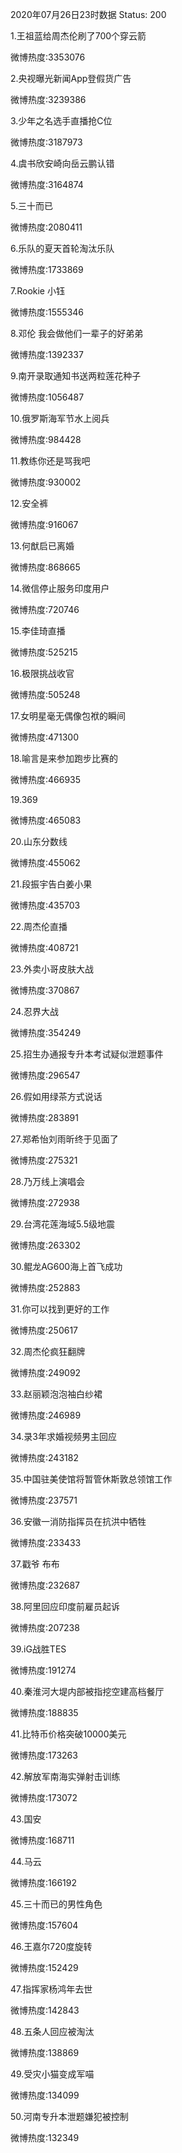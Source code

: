 2020年07月26日23时数据
Status: 200

1.王祖蓝给周杰伦刷了700个穿云箭

微博热度:3353076

2.央视曝光新闻App登假货广告

微博热度:3239386

3.少年之名选手直播抢C位

微博热度:3187973

4.虞书欣安崎向岳云鹏认错

微博热度:3164874

5.三十而已

微博热度:2080411

6.乐队的夏天首轮淘汰乐队

微博热度:1733869

7.Rookie 小钰

微博热度:1555346

8.邓伦 我会做他们一辈子的好弟弟

微博热度:1392337

9.南开录取通知书送两粒莲花种子

微博热度:1056487

10.俄罗斯海军节水上阅兵

微博热度:984428

11.教练你还是骂我吧

微博热度:930002

12.安全裤

微博热度:916067

13.何猷启已离婚

微博热度:868665

14.微信停止服务印度用户

微博热度:720746

15.李佳琦直播

微博热度:525215

16.极限挑战收官

微博热度:505248

17.女明星毫无偶像包袱的瞬间

微博热度:471300

18.喻言是来参加跑步比赛的

微博热度:466935

19.369

微博热度:465083

20.山东分数线

微博热度:455062

21.段振宇告白姜小果

微博热度:435703

22.周杰伦直播

微博热度:408721

23.外卖小哥皮肤大战

微博热度:370867

24.忍界大战

微博热度:354249

25.招生办通报专升本考试疑似泄题事件

微博热度:296547

26.假如用绿茶方式说话

微博热度:283891

27.郑希怡刘雨昕终于见面了

微博热度:275321

28.乃万线上演唱会

微博热度:272938

29.台湾花莲海域5.5级地震

微博热度:263302

30.鲲龙AG600海上首飞成功

微博热度:252883

31.你可以找到更好的工作

微博热度:250617

32.周杰伦疯狂翻牌

微博热度:249092

33.赵丽颖泡泡袖白纱裙

微博热度:246989

34.录3年求婚视频男主回应

微博热度:243182

35.中国驻美使馆将暂管休斯敦总领馆工作

微博热度:237571

36.安徽一消防指挥员在抗洪中牺牲

微博热度:233433

37.戳爷 布布

微博热度:232687

38.阿里回应印度前雇员起诉

微博热度:207238

39.iG战胜TES

微博热度:191274

40.秦淮河大堤内部被指挖空建高档餐厅

微博热度:188835

41.比特币价格突破10000美元

微博热度:173263

42.解放军南海实弹射击训练

微博热度:173072

43.国安

微博热度:168711

44.马云

微博热度:166192

45.三十而已的男性角色

微博热度:157604

46.王嘉尔720度旋转

微博热度:152429

47.指挥家杨鸿年去世

微博热度:142843

48.五条人回应被淘汰

微博热度:138869

49.受灾小猫变成军喵

微博热度:134099

50.河南专升本泄题嫌犯被控制

微博热度:132349

